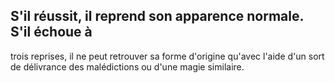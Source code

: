 ## S'il réussit, il reprend son apparence normale. S'il échoue à

trois reprises, il ne peut retrouver sa forme d'origine qu'avec
l'aide d'un sort de délivrance des malédictions ou d'une
magie similaire.
